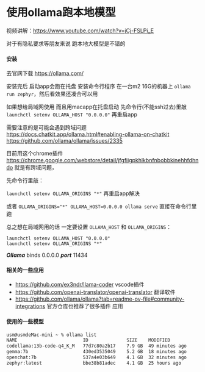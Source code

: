 # 使用ollama跑本地模型

视频讲解：https://www.youtube.com/watch?v=jCj-FSLPi_E

对于有隐私要求等朋友来说 跑本地大模型是不错的

#### 安装

去官网下载 <https://ollama.com/>

安装完后 启动app会跑在托盘 安装命令行程序 在一台m2 16G的机器上  `ollama run zephyr`，然后看效果还凑合可以用

如果想给局域网使用 而且用macapp在托盘启动 先命令行(不能ssh过去)里敲 `launchctl setenv OLLAMA_HOST "0.0.0.0"`  再重启app


需要注意的是可能会遇到跨域问题 <https://docs.chatkit.app/ollama.html#enabling-ollama-on-chatkit> <https://github.com/ollama/ollama/issues/2335>

目前用这个chrome插件 <https://chrome.google.com/webstore/detail/jfgfiigpkhlkbnfnbobbkinehhfdhndo> 就是有跨域问题，

先命令行里敲：

`launchctl setenv OLLAMA_ORIGINS "*"` 再重启app解决

或者 `OLLAMA_ORIGINS="*" OLLAMA_HOST=0.0.0.0 ollama serve` 直接在命令行里跑

总之想在局域网用的话 一定要设置 `OLLAMA_HOST` 和 `OLLAMA_ORIGINS`：

```
launchctl setenv OLLAMA_HOST "0.0.0.0"
launchctl setenv OLLAMA_ORIGINS "*"
```

***Ollama*** binds 0.0.0.0 ***port*** 11434

#### 相关的一些应用

* <https://github.com/ex3ndr/llama-coder> vscode插件
* <https://github.com/openai-translator/openai-translator> 翻译软件
* <https://github.com/ollama/ollama?tab=readme-ov-file#community-integrations> 官方仓库也推荐了很多插件 应用

#### 使用的一些模型

```bash
usm@usmdeMac-mini ~ % ollama list
NAME                     	ID          	SIZE  	MODIFIED
codellama:13b-code-q4_K_M	77d7c80a2b17	7.9 GB	49 minutes ago
gemma:7b                 	430ed3535049	5.2 GB	18 minutes ago
openchat:7b              	537a4e03b649	4.1 GB	32 minutes ago
zephyr:latest            	bbe38b81adec	4.1 GB	25 hours ago
```
